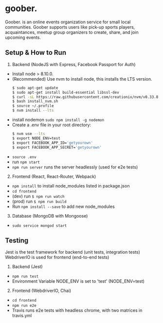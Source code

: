 # goober.
Goober. is an online events organization service for small local communities. Goober supports users like pick-up sports players, acquaintances, meetup group organizers to create, share, and join upcoming events.

## Setup & How to Run

1. Backend (NodeJS with Express, Facebook Passport for Auth)
  - Install node > 8.10.0.
  - (Recommended) Use nvm to install node, this installs the LTS version.
    ```bash
    $ sudo apt-get update
    $ sudo apt-get install build-essential libssl-dev
    $ curl -sL https://raw.githubusercontent.com/creationix/nvm/v0.33.8/install.sh -o install_nvm.sh
    $ bash install_nvm.sh
    $ source ~/.profile
    $ nvm install --lts
    ```
  - install nodemon `sudo npm install -g nodemon`
  - Create a .env file in your root directory:
      ```bash
      $ nvm use --lts
      $ export NODE_ENV=test
      $ export FACEBOOK_APP_ID='getyourown'
      $ export FACEBOOK_APP_SECRET='getyourown'
      ```
  - `source .env`
  - run `npm start`
  - `npm run server` runs the server headlessly (used for e2e tests)

2. Frontend (React, React-Router, Webpack)
  - `npm install` to install node_modules listed in package.json
  - `cd frontend`
  - (dev) run `$ npm run watch`
  - (prod) run `$ npm run build`
  - Run `npm install --save` to add new node_modules

3. Database (MongoDB with Mongoose)
 - `sudo service mongod start`

## Testing
Jest is the test framework for backend (unit tests, integration tests)
WebdriverIO is used for frontend (end-to-end tests)

1. Backend (Jest)
  - `npm run test`
  - Environment Variable NODE_ENV is set to 'test' (NODE_ENV=test)

2. Frontend (WebdriverIO, Chai)
  - `cd frontend`
  - `npm run e2e`
  - Travis runs e2e tests with headless chrome, with two matrices in travis.yml
